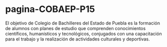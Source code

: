 # pagina-COBAEP-P15

El objetivo de Colegio de Bachilleres del Estado de Puebla es la formación de alumnos con planes de estudio que comprenden conocimientos científicos, humanísticos y tecnológicos, conjugados con una capacitación para el trabajo y la realización de actividades culturales y deportivas.
